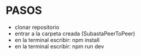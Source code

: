 # PASOS 
* clonar repositorio
* entrar a la carpeta creada (SubastaPeerToPeer) 
* en la terminal escribir: npm install
* en la terminal escribir: npm run dev
